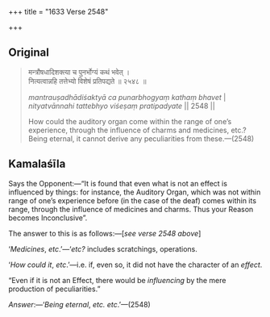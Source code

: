 +++
title = "1633 Verse 2548"

+++
## Original 
>
> मन्त्रौषधादिशक्त्या च पुनर्भोग्यं कथं भवेत् ।  
> नित्यत्वान्नहि तत्तेभ्यो विशेषं प्रतिपद्यते ॥ २५४८ ॥ 
>
> *mantrauṣadhādiśaktyā ca punarbhogyaṃ kathaṃ bhavet* \|  
> *nityatvānnahi tattebhyo viśeṣaṃ pratipadyate* \|\| 2548 \|\| 
>
> How could the auditory organ come within the range of one’s experience, through the influence of charms and medicines, etc.? Being eternal, it cannot derive any peculiarities from these.—(2548)



## Kamalaśīla

Says the Opponent:—“It is found that even what is not an effect is influenced by things: for instance, the Auditory Organ, which was not within range of one’s experience before (in the case of the deaf) comes within its range, through the influence of medicines and charms. Thus your Reason becomes Inconclusive”.

The answer to this is as follows:—[*see verse 2548 above*]

‘*Medicines*, *etc*.’—‘*etc?* includes scratchings, operations.

‘*How could it*, *etc*.’—i.e. if, even so, it did not have the character of an *effect*.

“Even if it is not an Effect, there would be *influencing* by the mere production of peculiarities.”

*Answer*:—‘*Being eternal*, *etc. etc*.’—(2548)



